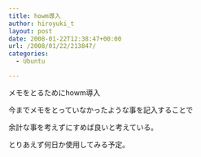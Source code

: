 ```yaml
---
title: howm導入
author: hiroyuki_t
layout: post
date: 2008-01-22T12:38:47+00:00
url: /2008/01/22/213847/
categories:
  - Ubuntu

---
```

<div class="section">
  <p>
    メモをとるためにhowm導入
  </p>
  
  <p>
  </p>
  
  <p>
    今までメモをとっていなかったような事を記入することで
  </p>
  
  <p>
    余計な事を考えずにすめば良いと考えている。
  </p>
  
  <p>
  </p>
  
  <p>
    とりあえず何日か使用してみる予定。
  </p>
</div>